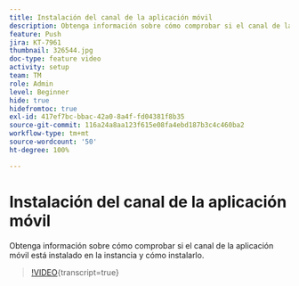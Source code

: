 ```yaml
---
title: Instalación del canal de la aplicación móvil
description: Obtenga información sobre cómo comprobar si el canal de la aplicación móvil está instalado en la instancia y cómo instalarlo.
feature: Push
jira: KT-7961
thumbnail: 326544.jpg
doc-type: feature video
activity: setup
team: TM
role: Admin
level: Beginner
hide: true
hidefromtoc: true
exl-id: 417ef7bc-bbac-42a0-8a4f-fd04381f8b35
source-git-commit: 116a24a8aa123f615e08fa4ebd187b3c4c460ba2
workflow-type: tm+mt
source-wordcount: '50'
ht-degree: 100%

---
```


# Instalación del canal de la aplicación móvil

Obtenga información sobre cómo comprobar si el canal de la aplicación móvil está instalado en la instancia y cómo instalarlo.

>[!VIDEO](https://video.tv.adobe.com/v/326544?quality=12&learn=on){transcript=true}
